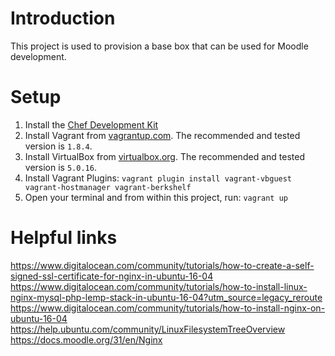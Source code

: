 # Introduction

This project is used to provision a base box that can be used for Moodle development.

# Setup

1. Install the [Chef Development Kit](https://downloads.chef.io/chef-dk/)
2. Install Vagrant from [vagrantup.com](http://vagrantup.com).  The recommended and tested version is `1.8.4`.
3. Install VirtualBox from [virtualbox.org](http://virtualbox.org).  The recommended and tested version is `5.0.16`.
4. Install Vagrant Plugins: `vagrant plugin install vagrant-vbguest vagrant-hostmanager vagrant-berkshelf`
5. Open your terminal and from within this project, run: `vagrant up`

# Helpful links

https://www.digitalocean.com/community/tutorials/how-to-create-a-self-signed-ssl-certificate-for-nginx-in-ubuntu-16-04
https://www.digitalocean.com/community/tutorials/how-to-install-linux-nginx-mysql-php-lemp-stack-in-ubuntu-16-04?utm_source=legacy_reroute
https://www.digitalocean.com/community/tutorials/how-to-install-nginx-on-ubuntu-16-04
https://help.ubuntu.com/community/LinuxFilesystemTreeOverview
https://docs.moodle.org/31/en/Nginx